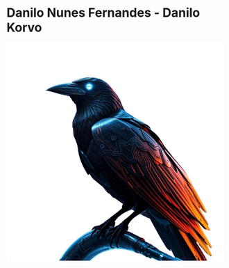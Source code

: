 # Danilo Nunes Fernandes - Danilo Korvo 

<img src="ae61c318-7312-4230-bb0b-341aeb1a48f2-removebg-preview.png" whidth="150px">